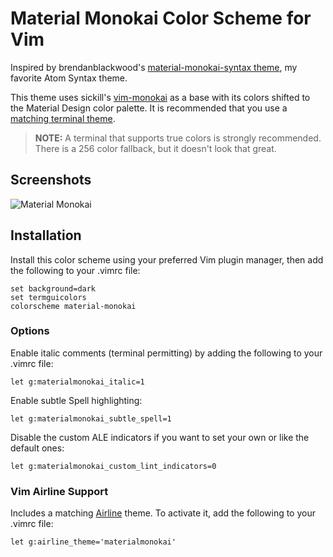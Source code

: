 # Material Monokai Color Scheme for Vim

Inspired by brendanblackwood's [material-monokai-syntax theme](https://github.com/brendanblackwood/material-monokai-syntax), my favorite Atom Syntax theme.

This theme uses sickill's [vim-monokai](https://github.com/sickill/vim-monokai) as a base with its colors shifted to the Material Design color palette. It is recommended that you use a [matching terminal theme](https://github.com/MartinSeeler/iterm2-material-design).

> **NOTE:** A terminal that supports true colors is strongly recommended. There is a 256 color fallback, but it doesn't look that great.

## Screenshots

![Material Monokai](https://i.imgur.com/oDzQb5A.png)

## Installation

Install this color scheme using your preferred Vim plugin manager, then add the following to your .vimrc file:

```vim
set background=dark
set termguicolors
colorscheme material-monokai
```

### Options

Enable italic comments (terminal permitting) by adding the following to your .vimrc file:
```vim
let g:materialmonokai_italic=1
```

Enable subtle Spell highlighting:
```vim
let g:materialmonokai_subtle_spell=1
```

Disable the custom ALE indicators if you want to set your own or like the default ones:
```vim
let g:materialmonokai_custom_lint_indicators=0
```

### Vim Airline Support
Includes a matching [Airline](https://github.com/vim-airline/vim-airline) theme. To activate it, add the following to your .vimrc file:
```vim
let g:airline_theme='materialmonokai'
```
